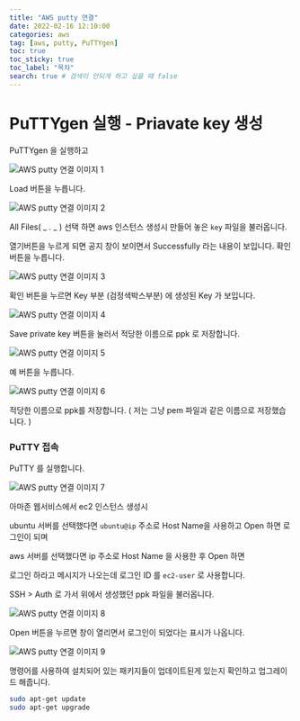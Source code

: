 ```yaml
---
title: "AWS putty 연결"
date: 2022-02-16 12:10:00
categories: aws
tag: [aws, putty, PuTTYgen]
toc: true
toc_sticky: true
toc_label: "목차"
search: true # 검색이 안되게 하고 싶을 때 false
---
```


# PuTTYgen 실행 - Priavate key 생성

PuTTYgen 을 실행하고

![AWS putty 연결 이미지 1](https://jxlove2020.github.io/images/2022-02-16-aws-putty-01.png)

Load 버튼을 누릅니다.

![AWS putty 연결 이미지 2](https://jxlove2020.github.io/images/2022-02-16-aws-putty-02.png)

All Files( _ . _ ) 선택 하면 aws 인스턴스 생성시 만들어 놓은 `key` 파일을 불러옵니다.

열기버튼을 누르게 되면 공지 창이 보이면서 Successfully 라는 내용이 보입니다. 확인버튼을 누릅니다.

![AWS putty 연결 이미지 3](https://jxlove2020.github.io/images/2022-02-16-aws-putty-03.png)

확인 버튼을 누르면 Key 부분 (검정색박스부분) 에 생성된 Key 가 보입니다.

![AWS putty 연결 이미지 4](https://jxlove2020.github.io/images/2022-02-16-aws-putty-04.png)

Save private key 버튼을 눌러서 적당한 이름으로 ppk 로 저장합니다.

![AWS putty 연결 이미지 5](https://jxlove2020.github.io/images/2022-02-16-aws-putty-05.png)

예 버튼을 누릅니다.

![AWS putty 연결 이미지 6](https://jxlove2020.github.io/images/2022-02-16-aws-putty-06.png)

적당한 이름으로 ppk를 저장합니다. ( 저는 그냥 pem 파일과 같은 이름으로 저장했습니다. )

### PuTTY 접속

PuTTY 를 실행합니다.

![AWS putty 연결 이미지 7](https://jxlove2020.github.io/images/2022-02-16-aws-putty-07.png)

아마존 웹서비스에서 ec2 인스턴스 생성시

ubuntu 서버를 선택했다면 `ubuntu@ip` 주소로 Host Name을 사용하고 Open 하면 로그인이 되며

aws 서버를 선택했다면 ip 주소로 Host Name 을 사용한 후 Open 하면

로그인 하라고 메시지가 나오는데 로그인 ID 를 `ec2-user` 로 사용합니다.

SSH > Auth 로 가서 위에서 생성했던 ppk 파일을 불러옵니다.

![AWS putty 연결 이미지 8](https://jxlove2020.github.io/images/2022-02-16-aws-putty-08.png)

Open 버튼을 누르면 창이 열리면서 로그인이 되었다는 표시가 나옵니다.

![AWS putty 연결 이미지 9](https://jxlove2020.github.io/images/2022-02-16-aws-putty-09.png)

명령어를 사용하여 설치되어 있는 패키지들이 업데이트된게 있는지 확인하고 업그레이드 해줍니다.

```bash
sudo apt-get update
sudo apt-get upgrade
```
